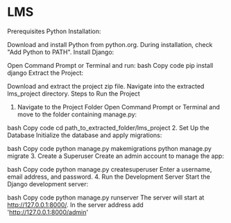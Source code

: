 # LMS
Prerequisites
Python Installation:

Download and install Python from python.org.
During installation, check "Add Python to PATH".
Install Django:

Open Command Prompt or Terminal and run:
bash
Copy code
pip install django
Extract the Project:

Download and extract the project zip file.
Navigate into the extracted lms_project directory.
Steps to Run the Project
1. Navigate to the Project Folder
Open Command Prompt or Terminal and move to the folder containing manage.py:

bash
Copy code
cd path_to_extracted_folder/lms_project
2. Set Up the Database
Initialize the database and apply migrations:

bash
Copy code
python manage.py makemigrations
python manage.py migrate
3. Create a Superuser
Create an admin account to manage the app:

bash
Copy code
python manage.py createsuperuser
Enter a username, email address, and password.
4. Run the Development Server
Start the Django development server:

bash
Copy code
python manage.py runserver
The server will start at http://127.0.0.1:8000/.
In the server address add 'http://127.0.0.1:8000/admin'

